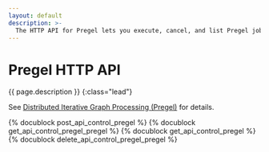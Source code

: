 ```yaml
---
layout: default
description: >-
  The HTTP API for Pregel lets you execute, cancel, and list Pregel jobs
---
```

# Pregel HTTP API

{{ page.description }}
{:class="lead"}

See [Distributed Iterative Graph Processing (Pregel)](../graphs-pregel.html)
for details.

{% docublock post_api_control_pregel %}
{% docublock get_api_control_pregel_pregel %}
{% docublock get_api_control_pregel %}
{% docublock delete_api_control_pregel_pregel %}
